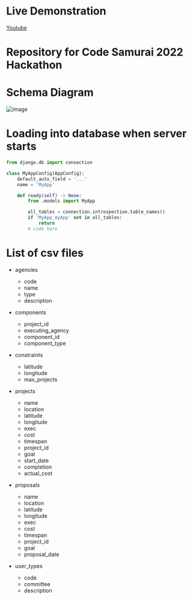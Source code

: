 # Live Demonstration
[Youtube](https://www.youtube.com/watch?v=Edxe6fTzqfA)

# Repository for Code Samurai 2022 Hackathon

# Schema Diagram
![image](https://github.com/Moidda/Code_Samurai_2022/assets/57999057/0755f3c1-b7a2-410b-80ac-605819693f8f)


# Loading into database when server starts
```python
from django.db import connection

class MyAppConfig(AppConfig):
    default_auto_field = '...'
    name = 'MyApp'

    def ready(self) -> None:
        from .models import MyApp

        all_tables = connection.introspection.table_names()
        if 'MyApp_myApp' not in all_tables:
            return
        # code here
```

# List of csv files
- agencies
    - code
    - name
    - type
    - description

- components
    - project_id
    - executing_agency
    - component_id
    - component_type

- constraints
    - latitude
    - longitude
    - max_projects

- projects
    - name
    - location
    - latitude
    - longitude
    - exec
    - cost
    - timespan
    - project_id
    - goal
    - start_date
    - completion
    - actual_cost

- proposals
    - name
    - location
    - latitude
    - longitude
    - exec
    - cost
    - timespan
    - project_id
    - goal
    - proposal_date

- user_types
    - code
    - committee
    - description
